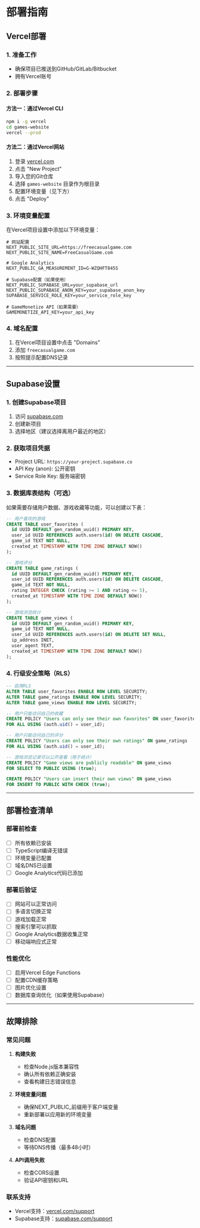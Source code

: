 # 部署指南

## Vercel部署

### 1. 准备工作
- 确保项目已推送到GitHub/GitLab/Bitbucket
- 拥有Vercel账号

### 2. 部署步骤

#### 方法一：通过Vercel CLI
```bash
npm i -g vercel
cd games-website
vercel --prod
```

#### 方法二：通过Vercel网站
1. 登录 [vercel.com](https://vercel.com)
2. 点击 "New Project"
3. 导入您的Git仓库
4. 选择 `games-website` 目录作为根目录
5. 配置环境变量（见下方）
6. 点击 "Deploy"

### 3. 环境变量配置

在Vercel项目设置中添加以下环境变量：

```
# 网站配置
NEXT_PUBLIC_SITE_URL=https://freecasualgame.com
NEXT_PUBLIC_SITE_NAME=FreeCasualGame.com

# Google Analytics
NEXT_PUBLIC_GA_MEASUREMENT_ID=G-WZQHFT845S

# Supabase配置（如果使用）
NEXT_PUBLIC_SUPABASE_URL=your_supabase_url
NEXT_PUBLIC_SUPABASE_ANON_KEY=your_supabase_anon_key
SUPABASE_SERVICE_ROLE_KEY=your_service_role_key

# GameMonetize API（如果需要）
GAMEMONETIZE_API_KEY=your_api_key
```

### 4. 域名配置
1. 在Vercel项目设置中点击 "Domains"
2. 添加 `freecasualgame.com`
3. 按照提示配置DNS记录

---

## Supabase设置

### 1. 创建Supabase项目
1. 访问 [supabase.com](https://supabase.com)
2. 创建新项目
3. 选择地区（建议选择离用户最近的地区）

### 2. 获取项目凭据
- Project URL: `https://your-project.supabase.co`
- API Key (anon): 公开密钥
- Service Role Key: 服务端密钥

### 3. 数据库表结构（可选）

如果需要存储用户数据、游戏收藏等功能，可以创建以下表：

```sql
-- 用户喜欢的游戏
CREATE TABLE user_favorites (
  id UUID DEFAULT gen_random_uuid() PRIMARY KEY,
  user_id UUID REFERENCES auth.users(id) ON DELETE CASCADE,
  game_id TEXT NOT NULL,
  created_at TIMESTAMP WITH TIME ZONE DEFAULT NOW()
);

-- 游戏评分
CREATE TABLE game_ratings (
  id UUID DEFAULT gen_random_uuid() PRIMARY KEY,
  user_id UUID REFERENCES auth.users(id) ON DELETE CASCADE,
  game_id TEXT NOT NULL,
  rating INTEGER CHECK (rating >= 1 AND rating <= 5),
  created_at TIMESTAMP WITH TIME ZONE DEFAULT NOW()
);

-- 游戏浏览统计
CREATE TABLE game_views (
  id UUID DEFAULT gen_random_uuid() PRIMARY KEY,
  game_id TEXT NOT NULL,
  user_id UUID REFERENCES auth.users(id) ON DELETE SET NULL,
  ip_address INET,
  user_agent TEXT,
  created_at TIMESTAMP WITH TIME ZONE DEFAULT NOW()
);
```

### 4. 行级安全策略（RLS）

```sql
-- 启用RLS
ALTER TABLE user_favorites ENABLE ROW LEVEL SECURITY;
ALTER TABLE game_ratings ENABLE ROW LEVEL SECURITY;
ALTER TABLE game_views ENABLE ROW LEVEL SECURITY;

-- 用户只能访问自己的收藏
CREATE POLICY "Users can only see their own favorites" ON user_favorites
FOR ALL USING (auth.uid() = user_id);

-- 用户只能访问自己的评分
CREATE POLICY "Users can only see their own ratings" ON game_ratings
FOR ALL USING (auth.uid() = user_id);

-- 游戏浏览记录可以公开查看（用于统计）
CREATE POLICY "Game views are publicly readable" ON game_views
FOR SELECT TO PUBLIC USING (true);

CREATE POLICY "Users can insert their own views" ON game_views
FOR INSERT TO PUBLIC WITH CHECK (true);
```

---

## 部署检查清单

### 部署前检查
- [ ] 所有依赖已安装
- [ ] TypeScript编译无错误
- [ ] 环境变量已配置
- [ ] 域名DNS已设置
- [ ] Google Analytics代码已添加

### 部署后验证
- [ ] 网站可以正常访问
- [ ] 多语言切换正常
- [ ] 游戏加载正常
- [ ] 搜索引擎可以抓取
- [ ] Google Analytics数据收集正常
- [ ] 移动端响应式正常

### 性能优化
- [ ] 启用Vercel Edge Functions
- [ ] 配置CDN缓存策略
- [ ] 图片优化设置
- [ ] 数据库查询优化（如果使用Supabase）

---

## 故障排除

### 常见问题

1. **构建失败**
   - 检查Node.js版本兼容性
   - 确认所有依赖正确安装
   - 查看构建日志错误信息

2. **环境变量问题**
   - 确保NEXT_PUBLIC_前缀用于客户端变量
   - 重新部署以应用新的环境变量

3. **域名问题**
   - 检查DNS配置
   - 等待DNS传播（最多48小时）

4. **API调用失败**
   - 检查CORS设置
   - 验证API密钥和URL

### 联系支持
- Vercel支持：[vercel.com/support](https://vercel.com/support)
- Supabase支持：[supabase.com/support](https://supabase.com/support) 